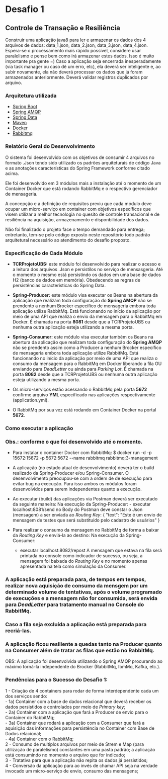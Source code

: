 # Desafio 1

## Controle de Transação e  Resiliência

Construir uma aplicação java8 para ler e armazenar os dados dos 4 arquivos de dados: data_1.json, data_2.json, data_3.json, data_4.json.
Espera-se o processamento mais rápido possível, considere usar paralelismo e pense bem como irá armazenar estes dados. Isso é muito importante pra gente =)
Caso a aplicação seja encerrada inesperadamente (via task manager ou caso dê um erro, etc), ela deverá ser inteligente e, ao subir novamente, ela não deverá processar os dados que já foram armazenados anteriormente. Deverá validar registros duplicados por arquivo.


### Arquitetura utilizada

* [Spring Boot](https://spring.io/projects/spring-boot)
* [Spring AMQP](https://spring.io/projects/spring-amqp)
* [Spring Data](https://spring.io/projects/spring-data)
* [Maven](https://maven.apache.org/)
* [Docker](https://www.docker.com)
* [Rabbitmq](rabbitmq.com)

### Relatório Geral do Desenvolvimento
O sistema foi desenvolvido com os objetivos de consumir 4 arquivos no formato .Json tendo sido utilizado os padrões arquiteturais de código Java e as anotações características do Spring Framework conforme citado acima.

Ele foi desenvolvido em 3 módulos mais a instalação até o momento de um Container Docker que está rodando RabbitMq e o respectivo gerenciador de mensageria.

A concepção e a definição de requisitos previu que cada módulo deve ocupar um micro-serviço em container com objetivos específicos que visem utilizar a melhor tecnologia no quesito de controle transacional e de resiliência na aquisição, armazenamento e disponbilidade dos dados.

Não foi finalizado o projeto face o tempo demandado para entrega; entretanto, tem-se pelo código exposto neste repositório todo padrão arquitetural necessário ao atendimento do desafio proposto.

### Especificação de Cada Módulo

* <b> TCRProjetoUBS:</b> este módulo foi desenvolvido  para realizar o acesso e a leitura dos arquivos .Json e persistílos no serviço de mensasgeria. Até o momento o mesmo está persistindo os dados em uma base de dados H2 (banco de dados em memória). Obedecendo as regras de persistências características do Spring Data.

* <b> Spring-Producer:</b> este módulo visa executar os Beans na abertura da aplicação que realizam toda configuração do <b>Spring AMQP</b> não se prendento a nenhum Brocker específico de mensageria embora toda aplicação utilize RabbitMq. Está funcionando no início da aplicação por meio de uma API que realiza o envio da mensagem para o RabbitMq em Docker. É chamada na porta <b>8081</b> desde que a TCRProjetoUBS ou nenhuma outra aplicação esteja utilizando a mesma porta.

* <b> Spring-Consumer:</b> este módulo visa executar também os Beans na abertura da aplicação que realizam toda configuração do <b>Spring AMQP</b> não se prendento assim como a Producer a nenhum Brocker específico de mensageria embora toda aplicação utilize RabbitMq. 
Está funcionando no início da aplicação por meio de uma API que realiza o consumo da mensagem para o RabbitMq em Docker liberando a fila OU enviando para <i>DeadLetter</i> ou ainda para <i>Parking Lot</i>. É chamada na porta <b>8082</b> desde que a TCRProjetoUBS ou nenhuma outra aplicação esteja utilizando a mesma porta.

* Os micro-serviços estão acessando o RabbitMq pela porta <b>5672</b> confirme arquivo <b>YML</b> especificado nas aplicações respectivamente (application.yml).

* O RabbitMq por sua vez está rodando em Container Docker na portal <b>5672</b>.

### Como executar a aplicação
### Obs.: conforme o que foi desenvolvido até o momento.
* Para instalar o container Docker com RabbitMq:
$ docker run -d -p 15672:15672 -p 5672:5672 --name rabbitmq rabbitmq:3-management

* A aplicação (no estado atual de desenvolvimento) deverá ter o build realizado da Spring-Producer e/ou Spring-Consumer. O desenvolvimento preocupou-se com a ordem de de execução para evitar bug na execução. Para isso ambos os módulos foram desenvolvidos para serem independentes quanto a execução.

* Ao executar (build) das aplicações via Postman deverá ser executado da seguinte maneira:
    Na execução da Spring-Producer:
      - executar  localhost:8081/send
      no Body do Postman deve constar o Json (mensagem) a ser enviada ao <i>Routing Key</i>:
      {
        "text": "Este é um envio de mensagem de testes que será substituído pelo cadastro de usuários"
      }

* Para realizar o consumo da mensagem no RabbitMq de forma a baixar da <i>Routing Key</i> e enviá-la ao destino:
    Na execução da Spring-Consumer:
    - executar localhost:8082/repost
   A mensagem que estava na fila será printada no console como indicador de sucesso, ou seja, a mensagem foi baixada do <i>Routing Key</i> e no momento apenas apresentada na tela como simulação da Consumer.
   
 ### A aplicação está preparada para, de tempos em tempos, realizar nova aquisição de consumo da mensgem por um determinado volume de tentativas, após o volume programado de execuções e a mensagem não for consumida, será envida para <i>DeadLetter</i> para tratamento manual no Console do RabbitMq.
 ### Caso a fila seja excluída a aplicação está preparada para recriá-las.
 ### A aplicação ficou resiliente a quedas tanto na Producer quanto na Consumer além de tratar as filas que estão no RabbitMq.
 
 OBS: A aplicação foi desenvolvida utilizando o Spring AMQP procurando ao máximo torná-la independente do Brocker (RabbitMq, IbmMq, Kafka, etc.).
 
### Pendências para o Sucesso do Desafio 1:
1 - Criação de 4 containers para rodar de forma interdependente cada um dos serviços sendo:<br />
    - 1a) Container com a base de dados relacional que deverá receber os dados persistidos e controlados por meio de <i>Primary key</i>;<br />
    - 2a) Container com a aplicação que fará a Producer de envio para o Container do RabbitMq;<br />
    - 3a) Container que rodará a aplicação com a Consumer que fará a aquisição das informações para persistência no Container com Base de Dados relacional;<br />
    - 4a) Container com o RabbitMq;<br />
2 - Consumo de multiplos arquivos por meio de Strem e Map (para utilização de paralelismo) constantes em uma pasta padrão; a aplicação está consumindo no momento o arquivo que for indicado;<br />
3 - Tratativa para que a aplicação não repita os dados já persistidos;<br />
4 - Conversão da aplicação para ao invés de chamar API seja na verdade invocado um micro-serviço de envio, consumo  das mensagens;<br />











